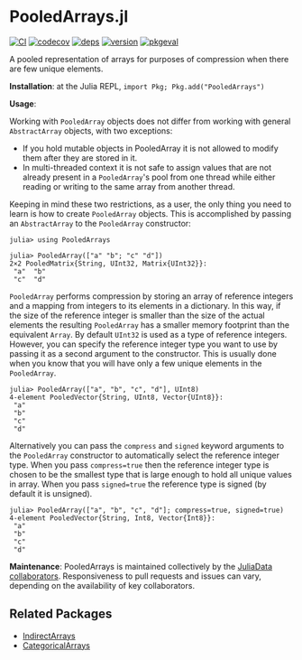 # PooledArrays.jl

[![CI](https://github.com/JuliaData/PooledArrays.jl/workflows/CI/badge.svg)](https://github.com/JuliaData/PooledArrays.jl/actions?query=workflow%3ACI)
[![codecov](https://codecov.io/gh/JuliaData/PooledArrays.jl/branch/master/graph/badge.svg)](https://codecov.io/gh/JuliaData/PooledArrays.jl)
[![deps](https://juliahub.com/docs/PooledArrays/deps.svg)](https://juliahub.com/ui/Packages/PooledArrays/vi11X?t=2)
[![version](https://juliahub.com/docs/PooledArrays/version.svg)](https://juliahub.com/ui/Packages/PooledArrays/vi11X)
[![pkgeval](https://juliahub.com/docs/PooledArrays/pkgeval.svg)](https://juliahub.com/ui/Packages/PooledArrays/vi11X)


A pooled representation of arrays for purposes of compression when there are few unique elements.

**Installation**: at the Julia REPL, `import Pkg; Pkg.add("PooledArrays")`

**Usage**:

Working with `PooledArray` objects does not differ from working with general `AbstractArray` objects, with two exceptions:
* If you hold mutable objects in PooledArray it is not allowed to modify them after they are stored in it.
* In multi-threaded context it is not safe to assign values that are not already present in a `PooledArray`'s pool
  from one thread while either reading or writing to the same array from another thread.

Keeping in mind these two restrictions, as a user, the only thing you need to learn is how to create `PooledArray` objects.
This is accomplished by passing an `AbstractArray` to the `PooledArray` constructor:

```
julia> using PooledArrays

julia> PooledArray(["a" "b"; "c" "d"])
2×2 PooledMatrix{String, UInt32, Matrix{UInt32}}:
 "a"  "b"
 "c"  "d"
 ```

`PooledArray` performs compression by storing an array of reference integers and a mapping from integers to its elements in a dictionary.
In this way, if the size of the reference integer is smaller than the size of the actual elements the resulting `PooledArray` has a smaller memory footprint than the equivalent `Array`.
By default `UInt32` is used as a type of reference integers. However, you can specify the reference integer type you want to use by passing it
as a second argument to the constructor. This is usually done when you know that you will have only a few unique elements in the `PooledArray`.

```
julia> PooledArray(["a", "b", "c", "d"], UInt8)
4-element PooledVector{String, UInt8, Vector{UInt8}}:
 "a"
 "b"
 "c"
 "d"
 ```

Alternatively you can pass the `compress` and `signed` keyword arguments to the `PooledArray` constructor to automatically select the reference integer type.
When you pass `compress=true` then the reference integer type is chosen to be the smallest type that is large enough to hold all unique values in array.
When you pass `signed=true` the reference type is signed (by default it is unsigned).

```
julia> PooledArray(["a", "b", "c", "d"]; compress=true, signed=true)
4-element PooledVector{String, Int8, Vector{Int8}}:
 "a"
 "b"
 "c"
 "d"
```

**Maintenance**: PooledArrays is maintained collectively by the [JuliaData collaborators](https://github.com/orgs/JuliaData/people).
Responsiveness to pull requests and issues can vary, depending on the availability of key collaborators.

## Related Packages

- [IndirectArrays](https://github.com/JuliaArrays/IndirectArrays.jl) 
- [CategoricalArrays](https://github.com/JuliaData/CategoricalArrays.jl)
